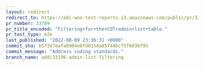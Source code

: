 ```yaml
---
layout: redirect
redirect_to: https://a8c-woo-test-reports.s3.amazonaws.com/public/pr/33789/e2e/index.html
pr_number: 33789
pr_title_encoded: "Filtering+for+the+COT+admin+list+table."
pr_test_type: e2e
last_published: "2022-08-09 23:36:31 +0000"
commit_sha: b573d7eafa0904e8fd0154a85744bcf5f6036f95
commit_message: "Address coding standards."
branch_name: add/33196-admin-list-filtering
---
```

